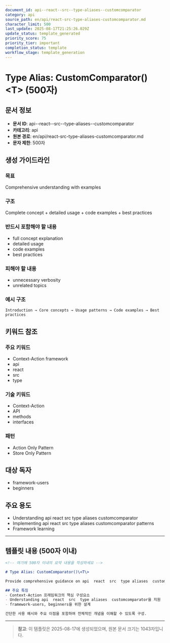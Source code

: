 ```yaml
---
document_id: api--react--src--type-aliases--customcomparator
category: api
source_path: en/api/react-src-type-aliases-customcomparator.md
character_limit: 500
last_update: 2025-08-17T21:25:26.029Z
update_status: template_generated
priority_score: 75
priority_tier: important
completion_status: template
workflow_stage: template_generation
---
```


# Type Alias: CustomComparator()\<T\> (500자)

## 문서 정보
- **문서 ID**: api--react--src--type-aliases--customcomparator
- **카테고리**: api
- **원본 경로**: en/api/react-src-type-aliases-customcomparator.md
- **문자 제한**: 500자

## 생성 가이드라인

### 목표
Comprehensive understanding with examples

### 구조
Complete concept + detailed usage + code examples + best practices

### 반드시 포함해야 할 내용
- full concept explanation
- detailed usage
- code examples
- best practices

### 피해야 할 내용  
- unnecessary verbosity
- unrelated topics

### 예시 구조
```
Introduction → Core concepts → Usage patterns → Code examples → Best practices
```

## 키워드 참조

### 주요 키워드
- Context-Action framework
- api
- react
- src
- type

### 기술 키워드
- Context-Action
- API
- methods
- interfaces

### 패턴
- Action Only Pattern
- Store Only Pattern

## 대상 독자
- framework-users
- beginners

## 주요 용도
- Understanding api  react  src  type aliases  customcomparator
- Implementing api  react  src  type aliases  customcomparator patterns
- Framework learning

---

## 템플릿 내용 (500자 이내)

```markdown
<!-- 여기에 500자 이내의 요약 내용을 작성하세요 -->

# Type Alias: CustomComparator()\<T\>

Provide comprehensive guidance on api  react  src  type aliases  customcomparator

## 주요 특징
- Context-Action 프레임워크의 핵심 구성요소
- Understanding api  react  src  type aliases  customcomparator을 지원
- framework-users, beginners을 위한 설계

간단한 사용 예시와 주요 이점을 포함하여 전체적인 개념을 이해할 수 있도록 구성.
```

---

> **참고**: 이 템플릿은 2025-08-17에 생성되었으며, 
> 원본 문서 크기는 1043자입니다.
